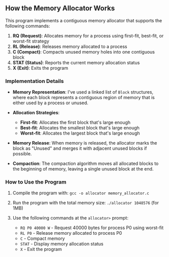 ## How the Memory Allocator Works

This program implements a contiguous memory allocator that supports the following commands:

1. **RQ (Request)**: Allocates memory for a process using first-fit, best-fit, or worst-fit strategy
2. **RL (Release)**: Releases memory allocated to a process
3. **C (Compact)**: Compacts unused memory holes into one contiguous block
4. **STAT (Status)**: Reports the current memory allocation status
5. **X (Exit)**: Exits the program

### Implementation Details

- **Memory Representation**: I've used a linked list of `Block` structures, where each block represents a contiguous region of memory that is either used by a process or unused.
    
- **Allocation Strategies**:
    
    - **First-fit**: Allocates the first block that's large enough
    - **Best-fit**: Allocates the smallest block that's large enough
    - **Worst-fit**: Allocates the largest block that's large enough
- **Memory Release**: When memory is released, the allocator marks the block as "Unused" and merges it with adjacent unused blocks if possible.
    
- **Compaction**: The compaction algorithm moves all allocated blocks to the beginning of memory, leaving a single unused block at the end.
    

### How to Use the Program

1. Compile the program with: `gcc -o allocator memory_allocator.c`
    
2. Run the program with the total memory size: `./allocator 1048576` (for 1MB)
    
3. Use the following commands at the `allocator>` prompt:
    
    - `RQ P0 40000 W` - Request 40000 bytes for process P0 using worst-fit
    - `RL P0` - Release memory allocated to process P0
    - `C` - Compact memory
    - `STAT` - Display memory allocation status
    - `X` - Exit the program
